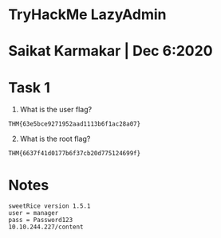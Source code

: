 # TryHackMe LazyAdmin

# Saikat Karmakar | Dec 6:2020


# Task 1 
1. What is the user flag?
```
THM{63e5bce9271952aad1113b6f1ac28a07}
```
2. What is the root flag?
```
THM{6637f41d0177b6f37cb20d775124699f}
```

# Notes
```
sweetRice version 1.5.1
user = manager
pass = Password123
10.10.244.227/content
```